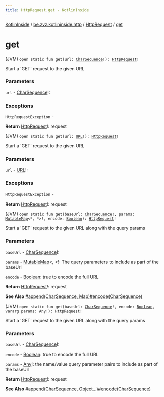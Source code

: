```yaml
---
title: HttpRequest.get - KotlinInside
---
```


[KotlinInside](../../index.html) / [be.zvz.kotlininside.http](../index.html) / [HttpRequest](index.html) / [get](./get.html)

# get

(JVM) `open static fun get(url: `[`CharSequence`](https://kotlinlang.org/api/latest/jvm/stdlib/kotlin/-char-sequence/index.html)`!): `[`HttpRequest`](index.html)`!`

Start a 'GET' request to the given URL

### Parameters

`url` - [CharSequence](https://kotlinlang.org/api/latest/jvm/stdlib/kotlin/-char-sequence/index.html)!:

### Exceptions

`HttpRequestException` -

**Return**
[HttpRequest](index.html)!: request

(JVM) `open static fun get(url: `[`URL`](https://docs.oracle.com/javase/7/docs/api/java/net/URL.html)`!): `[`HttpRequest`](index.html)`!`

Start a 'GET' request to the given URL

### Parameters

`url` - [URL](https://docs.oracle.com/javase/7/docs/api/java/net/URL.html)!:

### Exceptions

`HttpRequestException` -

**Return**
[HttpRequest](index.html)!: request

(JVM) `open static fun get(baseUrl: `[`CharSequence`](https://kotlinlang.org/api/latest/jvm/stdlib/kotlin/-char-sequence/index.html)`!, params: `[`MutableMap`](https://kotlinlang.org/api/latest/jvm/stdlib/kotlin.collections/-mutable-map/index.html)`<*, *>!, encode: `[`Boolean`](https://kotlinlang.org/api/latest/jvm/stdlib/kotlin/-boolean/index.html)`): `[`HttpRequest`](index.html)`!`

Start a 'GET' request to the given URL along with the query params

### Parameters

`baseUrl` - [CharSequence](https://kotlinlang.org/api/latest/jvm/stdlib/kotlin/-char-sequence/index.html)!:

`params` - [MutableMap](https://kotlinlang.org/api/latest/jvm/stdlib/kotlin.collections/-mutable-map/index.html)&lt;*,&nbsp;*&gt;!: The query parameters to include as part of the baseUrl

`encode` - [Boolean](https://kotlinlang.org/api/latest/jvm/stdlib/kotlin/-boolean/index.html): true to encode the full URL

**Return**
[HttpRequest](index.html)!: request

**See Also**
[#append(CharSequence, Map)](append.html)[#encode(CharSequence)](encode.html)

(JVM) `open static fun get(baseUrl: `[`CharSequence`](https://kotlinlang.org/api/latest/jvm/stdlib/kotlin/-char-sequence/index.html)`!, encode: `[`Boolean`](https://kotlinlang.org/api/latest/jvm/stdlib/kotlin/-boolean/index.html)`, vararg params: `[`Any`](https://kotlinlang.org/api/latest/jvm/stdlib/kotlin/-any/index.html)`!): `[`HttpRequest`](index.html)`!`

Start a 'GET' request to the given URL along with the query params

### Parameters

`baseUrl` - [CharSequence](https://kotlinlang.org/api/latest/jvm/stdlib/kotlin/-char-sequence/index.html)!:

`encode` - [Boolean](https://kotlinlang.org/api/latest/jvm/stdlib/kotlin/-boolean/index.html): true to encode the full URL

`params` - [Any](https://kotlinlang.org/api/latest/jvm/stdlib/kotlin/-any/index.html)!: the name/value query parameter pairs to include as part of the baseUrl

**Return**
[HttpRequest](index.html)!: request

**See Also**
[#append(CharSequence, Object...)](append.html)[#encode(CharSequence)](encode.html)

